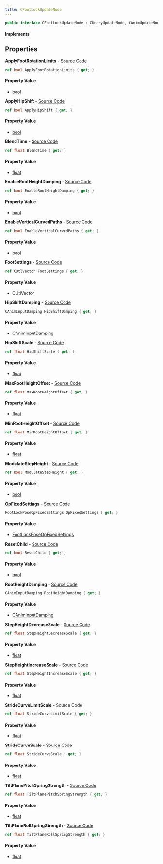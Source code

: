 ```yaml
---
title: CFootLockUpdateNode
---
```


```csharp
public interface CFootLockUpdateNode : CUnaryUpdateNode, CAnimUpdateNodeBase, ISchemaClass<CAnimUpdateNodeBase>, ISchemaClass<CUnaryUpdateNode>, ISchemaClass<CFootLockUpdateNode>, ISchemaField, ISchemaClass, INativeHandle
```

#### Implements

## Properties

**ApplyFootRotationLimits** - [Source Code](https://github.com/swiftly-solution/swiftlys2/blob/main/managed/src/SwiftlyS2.Generated/Schemas/Interfaces/CFootLockUpdateNode.cs#L45)

```csharp
ref bool ApplyFootRotationLimits { get; }
```

#### Property Value

- [bool](https://learn.microsoft.com/dotnet/api/system.boolean)

**ApplyHipShift** - [Source Code](https://github.com/swiftly-solution/swiftlys2/blob/main/managed/src/SwiftlyS2.Generated/Schemas/Interfaces/CFootLockUpdateNode.cs#L47)

```csharp
ref bool ApplyHipShift { get; }
```

#### Property Value

- [bool](https://learn.microsoft.com/dotnet/api/system.boolean)

**BlendTime** - [Source Code](https://github.com/swiftly-solution/swiftlys2/blob/main/managed/src/SwiftlyS2.Generated/Schemas/Interfaces/CFootLockUpdateNode.cs#L35)

```csharp
ref float BlendTime { get; }
```

#### Property Value

- [float](https://learn.microsoft.com/dotnet/api/system.single)

**EnableRootHeightDamping** - [Source Code](https://github.com/swiftly-solution/swiftlys2/blob/main/managed/src/SwiftlyS2.Generated/Schemas/Interfaces/CFootLockUpdateNode.cs#L55)

```csharp
ref bool EnableRootHeightDamping { get; }
```

#### Property Value

- [bool](https://learn.microsoft.com/dotnet/api/system.boolean)

**EnableVerticalCurvedPaths** - [Source Code](https://github.com/swiftly-solution/swiftlys2/blob/main/managed/src/SwiftlyS2.Generated/Schemas/Interfaces/CFootLockUpdateNode.cs#L53)

```csharp
ref bool EnableVerticalCurvedPaths { get; }
```

#### Property Value

- [bool](https://learn.microsoft.com/dotnet/api/system.boolean)

**FootSettings** - [Source Code](https://github.com/swiftly-solution/swiftlys2/blob/main/managed/src/SwiftlyS2.Generated/Schemas/Interfaces/CFootLockUpdateNode.cs#L19)

```csharp
ref CUtlVector FootSettings { get; }
```

#### Property Value

- [CUtlVector](/docs/api/shared/natives/cutlvector)

**HipShiftDamping** - [Source Code](https://github.com/swiftly-solution/swiftlys2/blob/main/managed/src/SwiftlyS2.Generated/Schemas/Interfaces/CFootLockUpdateNode.cs#L21)

```csharp
CAnimInputDamping HipShiftDamping { get; }
```

#### Property Value

- [CAnimInputDamping](/docs/api/shared/schemadefinitions/caniminputdamping)

**HipShiftScale** - [Source Code](https://github.com/swiftly-solution/swiftlys2/blob/main/managed/src/SwiftlyS2.Generated/Schemas/Interfaces/CFootLockUpdateNode.cs#L33)

```csharp
ref float HipShiftScale { get; }
```

#### Property Value

- [float](https://learn.microsoft.com/dotnet/api/system.single)

**MaxRootHeightOffset** - [Source Code](https://github.com/swiftly-solution/swiftlys2/blob/main/managed/src/SwiftlyS2.Generated/Schemas/Interfaces/CFootLockUpdateNode.cs#L37)

```csharp
ref float MaxRootHeightOffset { get; }
```

#### Property Value

- [float](https://learn.microsoft.com/dotnet/api/system.single)

**MinRootHeightOffset** - [Source Code](https://github.com/swiftly-solution/swiftlys2/blob/main/managed/src/SwiftlyS2.Generated/Schemas/Interfaces/CFootLockUpdateNode.cs#L39)

```csharp
ref float MinRootHeightOffset { get; }
```

#### Property Value

- [float](https://learn.microsoft.com/dotnet/api/system.single)

**ModulateStepHeight** - [Source Code](https://github.com/swiftly-solution/swiftlys2/blob/main/managed/src/SwiftlyS2.Generated/Schemas/Interfaces/CFootLockUpdateNode.cs#L49)

```csharp
ref bool ModulateStepHeight { get; }
```

#### Property Value

- [bool](https://learn.microsoft.com/dotnet/api/system.boolean)

**OpFixedSettings** - [Source Code](https://github.com/swiftly-solution/swiftlys2/blob/main/managed/src/SwiftlyS2.Generated/Schemas/Interfaces/CFootLockUpdateNode.cs#L16)

```csharp
FootLockPoseOpFixedSettings OpFixedSettings { get; }
```

#### Property Value

- [FootLockPoseOpFixedSettings](/docs/api/shared/schemadefinitions/footlockposeopfixedsettings)

**ResetChild** - [Source Code](https://github.com/swiftly-solution/swiftlys2/blob/main/managed/src/SwiftlyS2.Generated/Schemas/Interfaces/CFootLockUpdateNode.cs#L51)

```csharp
ref bool ResetChild { get; }
```

#### Property Value

- [bool](https://learn.microsoft.com/dotnet/api/system.boolean)

**RootHeightDamping** - [Source Code](https://github.com/swiftly-solution/swiftlys2/blob/main/managed/src/SwiftlyS2.Generated/Schemas/Interfaces/CFootLockUpdateNode.cs#L23)

```csharp
CAnimInputDamping RootHeightDamping { get; }
```

#### Property Value

- [CAnimInputDamping](/docs/api/shared/schemadefinitions/caniminputdamping)

**StepHeightDecreaseScale** - [Source Code](https://github.com/swiftly-solution/swiftlys2/blob/main/managed/src/SwiftlyS2.Generated/Schemas/Interfaces/CFootLockUpdateNode.cs#L31)

```csharp
ref float StepHeightDecreaseScale { get; }
```

#### Property Value

- [float](https://learn.microsoft.com/dotnet/api/system.single)

**StepHeightIncreaseScale** - [Source Code](https://github.com/swiftly-solution/swiftlys2/blob/main/managed/src/SwiftlyS2.Generated/Schemas/Interfaces/CFootLockUpdateNode.cs#L29)

```csharp
ref float StepHeightIncreaseScale { get; }
```

#### Property Value

- [float](https://learn.microsoft.com/dotnet/api/system.single)

**StrideCurveLimitScale** - [Source Code](https://github.com/swiftly-solution/swiftlys2/blob/main/managed/src/SwiftlyS2.Generated/Schemas/Interfaces/CFootLockUpdateNode.cs#L27)

```csharp
ref float StrideCurveLimitScale { get; }
```

#### Property Value

- [float](https://learn.microsoft.com/dotnet/api/system.single)

**StrideCurveScale** - [Source Code](https://github.com/swiftly-solution/swiftlys2/blob/main/managed/src/SwiftlyS2.Generated/Schemas/Interfaces/CFootLockUpdateNode.cs#L25)

```csharp
ref float StrideCurveScale { get; }
```

#### Property Value

- [float](https://learn.microsoft.com/dotnet/api/system.single)

**TiltPlanePitchSpringStrength** - [Source Code](https://github.com/swiftly-solution/swiftlys2/blob/main/managed/src/SwiftlyS2.Generated/Schemas/Interfaces/CFootLockUpdateNode.cs#L41)

```csharp
ref float TiltPlanePitchSpringStrength { get; }
```

#### Property Value

- [float](https://learn.microsoft.com/dotnet/api/system.single)

**TiltPlaneRollSpringStrength** - [Source Code](https://github.com/swiftly-solution/swiftlys2/blob/main/managed/src/SwiftlyS2.Generated/Schemas/Interfaces/CFootLockUpdateNode.cs#L43)

```csharp
ref float TiltPlaneRollSpringStrength { get; }
```

#### Property Value

- [float](https://learn.microsoft.com/dotnet/api/system.single)


